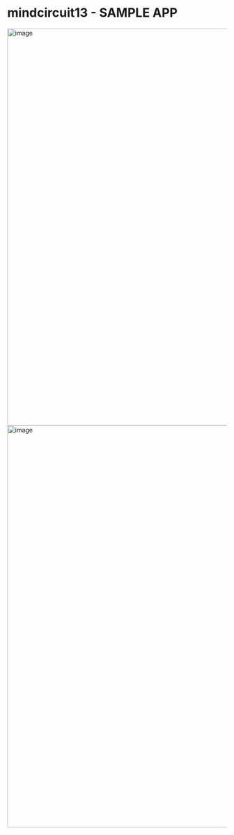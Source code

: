 # mindcircuit13 - SAMPLE APP
<img width="1910" height="912" alt="image" src="https://github.com/user-attachments/assets/9280f8d5-0586-4c5e-a6c3-b394d0ce2940" />

<img width="1905" height="924" alt="image" src="https://github.com/user-attachments/assets/7dffa281-c770-4963-9e1a-05ebd881e402" />
